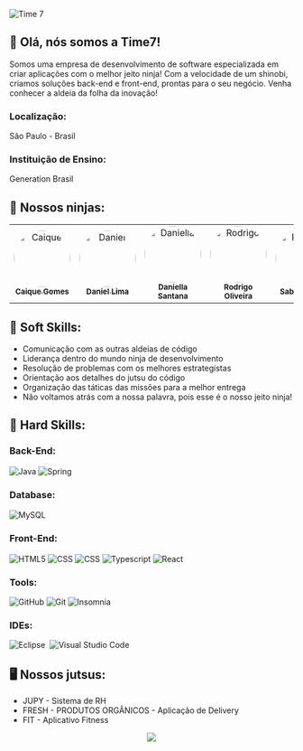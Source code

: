 ![Time 7](https://i.postimg.cc/bwvVjVW7/Banner-Time7.png)


## 🍥 Olá, nós somos a Time7!

Somos uma empresa de desenvolvimento de software especializada em criar aplicações com o melhor jeito ninja!
Com a velocidade de um shinobi, criamos soluções back-end e front-end, prontas para o seu negócio.
Venha conhecer a aldeia da folha da inovação! 


### Localização:
São Paulo - Brasil

### Instituição de Ensino:
Generation Brasil

## 🥷 Nossos ninjas:

<table>
  <tr>
	<td align="center"><a href="https://www.linkedin.com/in/cttcaiquegomes/"><img style="border-radius: 50%;" src="https://ik.imagekit.io/ix39wusls/Fotos%20PI/caique%20rec?updatedAt=1738073986570" width="100px;" alt="Caique"/><br /><sub><b>Caique Gomes</b></sub></a><br /><a href="https://github.com/Caiqe" title="Caique Gomes"></a></td> 
	<td align="center"><a href="https://www.linkedin.com/in/danieldossantoslima"><img style="border-radius: 50%;" src="https://ik.imagekit.io/ix39wusls/Fotos%20PI/daniel%20rec?updatedAt=1738073986046" width="100px;" alt="Daniel"/><br /><sub><b>Daniel Lima</b></sub></a><br /><a href="https://github.com/DanielDosSantosLima" title="Daniel Lima"></a></td> 
	<td align="center"><a href="https://www.linkedin.com/in/adaniellasantana/"><img style="border-radius: 50%;" src="https://ik.imagekit.io/ix39wusls/Fotos%20PI/daniela%20rec?updatedAt=1738073986769" width="100px;" alt="Daniella"/><br /><sub><b>Daniella Santana</b></sub></a><br /><a href="ttps://github.com/adanisantana" title="Daniella Santana"></a></td>
	<td align="center"><a href="https://www.linkedin.com/in/rodrigo-oliveira-de-santana-23a330262/"><img style="border-radius: 50%;" src="https://ik.imagekit.io/ix39wusls/Fotos%20PI/rodrgo%20rec?updatedAt=1738073986681" width="100px;" alt="Rodrigo"/><br /><sub><b>Rodrigo Oliveira</b></sub></a><br /><a href="https://github.com/RPX31" title="Rodrigo Oliveira"></a></td>
	<td align="center"><a href="https://www.linkedin.com/in/sabrina-santoslima/"><img style="border-radius: 50%;" src="https://ik.imagekit.io/ix39wusls/Fotos%20PI/sabrina%20rec?updatedAt=1738073986447" width="100px;" alt="Rodrigo"/><br /><sub><b>Sabrina Lima</b></sub></a><br /><a href="[https://github.com/RPX31](https://github.com/sabrinasanmi)" title="Rodrigo Oliveira"></a></td>
</tr>
</table>

## 💭 Soft Skills:
- Comunicação com as outras aldeias de código
- Liderança dentro do mundo ninja de desenvolvimento
- Resolução de problemas com os melhores estrategistas
- Orientação aos detalhes do jutsu do código
- Organização das táticas das missões para a melhor entrega
- Não voltamos atrás com a nossa palavra, pois esse é o nosso jeito ninja!
          
## 🚀 Hard Skills:
### Back-End:
<div style="display: inline_block">
    <img align="center" alt="Java" src="https://img.shields.io/badge/Java-ED8B00?style=for-the-badge&logo=openjdk&logoColor=white"/>
    <img align="center" alt="Spring" src="https://img.shields.io/badge/Spring%20Boot-6DB33F?style=for-the-badge&logo=spring&logoColor=white">
</div>

### Database:
<div style="display: inline_block">
    <img align="center" alt="MySQL" src="https://img.shields.io/badge/MySQL-00000F?style=for-the-badge&logo=mysql&logoColor=white"/>
</div>

### Front-End:
<div style="display: inline_block">
    <img align="center" alt="HTML5" src="https://img.shields.io/badge/HTML5-E34F26?style=for-the-badge&logo=html5&logoColor=white"/>
    <img align="center" alt="CSS" src="https://img.shields.io/badge/CSS3-1572B6?style=for-the-badge&logo=css3&logoColor=white"/>
    <img align="center" alt="CSS" src="https://img.shields.io/badge/JavaScript-F7DF1E?style=for-the-badge&logo=javascript&logoColor=black"/>
    <img align="center" alt="Typescript" src="https://img.shields.io/badge/TypeScript-007ACC?style=for-the-badge&logo=typescript&logoColor=white"/>
    <img align="center" alt="React" src="https://img.shields.io/badge/React-20232A?style=for-the-badge&logo=react&logoColor=61DAFB"/>
</div>

### Tools:
![GitHub](https://img.shields.io/badge/GitHub-100000?style=for-the-badge&logo=github&logoColor=white)
<img aling="center" alt="Git" src="https://img.shields.io/badge/GIT-E44C30?style=for-the-badge&logo=git&logoColor=white"/>
![Insomnia](https://img.shields.io/badge/-Insomnia-0D1117?style=for-the-badge&logo=insomnia&labelColor=0D1117)&nbsp;

### IDEs:
![Eclipse](https://img.shields.io/badge/Eclipse-2C2255?style=for-the-badge&logo=eclipse&logoColor=white)&nbsp;
![Visual Studio Code](https://img.shields.io/badge/-Visual%20Studio%20Code-0D1117?style=for-the-badge&logo=visual-studio-code&logoColor=0D1117&labelColor=0D1117)&nbsp;

## 🖥️ Nossos jutsus:
- JUPY - Sistema de RH
- FRESH - PRODUTOS ORGÂNICOS - Aplicação de Delivery
-    FIT - Aplicativo Fitness

<div align="center">
<p align="center"></p> 
<p align="center"><img align="center" src="https://visit-counter.vercel.app/counter.png?page=https%3A%2F%2Fgithub.com%2FProjetoIntegrador77&s=50&c=f24f00&bg=00000000&no=7&ff=digi&tb=Visits%3A++&ta="/></p> 
<br> 
</div>
